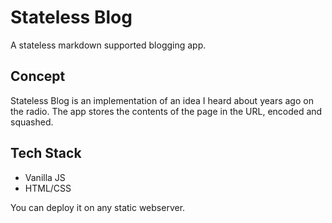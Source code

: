 # Stateless Blog
A stateless markdown supported blogging app.

## Concept
Stateless Blog is an implementation of an idea I heard about years ago on the radio. The app stores the contents of the page in the URL, encoded and squashed.

## Tech Stack
 - Vanilla JS
 - HTML/CSS

You can deploy it on any static webserver.

